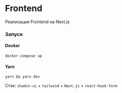 # Frontend

Реализация Frontend на Next.js

### Запуск

#### Docker

```
docker-compose up
```

#### Yarn

```
yarn && yarn dev
```

Стэк:
`shadcn-ui` + `tailwind` + `Next.js` + `react-hook-form`
